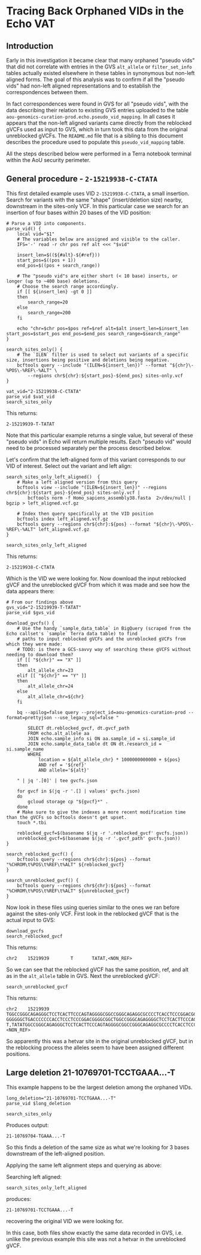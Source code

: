 # Tracing Back Orphaned VIDs in the Echo VAT

## Introduction

Early in this investigation it became clear that many orphaned "pseudo vids" that did not correlate with entries in the
GVS `alt_allele` or `filter_set_info` tables actually existed elsewhere in these tables in synonymous but non-left
aligned forms. The goal of this analysis was to confirm if all the "pseudo vids" had non-left aligned representations
and to establish the correspondences between them.

In fact correspondences were found in GVS for all "pseudo vids", with the data describing their relation to existing GVS
entries uploaded to the table `aou-genomics-curation-prod.echo.pseudo_vid_mapping`. In all cases it appears that the
non-left aligned variants came directly from the reblocked gVCFs used as input to GVS, which in turn took this data from
the original unreblocked gVCFs. The `README.md` file that is a sibling to this document describes the procedure used to
populate this `pseudo_vid_mapping` table.

All the steps described below were performed in a Terra notebook terminal within the AoU security perimeter.

## General procedure - `2-15219938-C-CTATA`

This first detailed example uses VID `2-15219938-C-CTATA`, a small insertion. Search for variants with the same "shape"
(insert/deletion size) nearby, downstream in the sites-only VCF. In this particular case we search for an insertion of
four bases within 20 bases of the VID position:

```shell
# Parse a VID into components.
parse_vid() {
    local vid="$1"
    # The variables below are assigned and visible to the caller.
    IFS='-' read -r chr pos ref alt <<< "$vid"

    insert_len=$((${#alt}-${#ref}))
    start_pos=$((pos + 1))
    end_pos=$((pos + search_range))

    # The "pseudo vid"s are either short (< 10 base) inserts, or longer (up to ~400 base) deletions.
    # Choose the search range accordingly.
    if [[ ${insert_len} -gt 0 ]]
    then
        search_range=20
    else
        search_range=200
    fi

    echo "chr=$chr pos=$pos ref=$ref alt=$alt insert_len=$insert_len start_pos=$start_pos end_pos=$end_pos search_range=$search_range"
}

search_sites_only() {
    # The `ILEN` filter is used to select out variants of a specific size, insertions being positive and deletions being negative.
    bcftools query --include "(ILEN=${insert_len})" --format "${chr}\-%POS\-%REF\-%ALT" \
        --regions chr${chr}:${start_pos}-${end_pos} sites-only.vcf
}

vat_vid="2-15219938-C-CTATA"
parse_vid $vat_vid
search_sites_only
```

This returns:
```
2-15219939-T-TATAT
```

Note that this particular example returns a single value, but several of these "pseudo vids" in Echo will return
multiple results. Each "pseudo vid" would need to be processed separately per the process described below.

Let's confirm that the left-aligned form of this variant corresponds to our VID of interest. Select out the variant
and left align:

```shell
search_sites_only_left_aligned()  {
    # Make a left aligned version from this query
    bcftools view --include "(ILEN=${insert_len})" --regions chr${chr}:${start_pos}-${end_pos} sites-only.vcf |
        bcftools norm -f Homo_sapiens_assembly38.fasta  2>/dev/null | bgzip > left_aligned.vcf.gz

    # Index then query specifically at the VID position
    bcftools index left_aligned.vcf.gz
    bcftools query --regions chr${chr}:${pos} --format "${chr}\-%POS\-%REF\-%ALT" left_aligned.vcf.gz
}

search_sites_only_left_aligned
```

This returns:
```
2-15219938-C-CTATA
```

Which is the VID we were looking for. Now download the input reblocked gVCF and the unreblocked gVCF from which it was made
and see how the data appears there:

```shell
# From our findings above
gvs_vid="2-15219939-T-TATAT"
parse_vid $gvs_vid

download_gvcfs() {
    # Use the handy `sample_data_table` in BigQuery (scraped from the Echo callset's `sample` Terra data table) to find
    # paths to input reblocked gVCFs and the unreblocked gVCFs from which they were made:
    # TODO: is there a GCS-savvy way of searching these gVCFS without needing to download them?
    if [[ "${chr}" == "X" ]]
    then
        alt_allele_chr=23
    elif [[ "${chr}" == "Y" ]]
    then
        alt_allele_chr=24
    else
        alt_allele_chr=${chr}
    fi

    bq --apilog=false query --project_id=aou-genomics-curation-prod --format=prettyjson --use_legacy_sql=false "

        SELECT dt.reblocked_gvcf, dt.gvcf_path
        FROM echo.alt_allele aa
        JOIN echo.sample_info si ON aa.sample_id = si.sample_id
        JOIN echo.sample_data_table dt ON dt.research_id = si.sample_name
        WHERE
            location = ${alt_allele_chr} * 1000000000000 + ${pos}
            AND ref = '${ref}'
            AND allele='${alt}'

    " | jq '.[0]' | tee gvcfs.json

    for gvcf in $(jq -r '.[] | values' gvcfs.json)
    do
        gcloud storage cp "${gvcf}*" .
    done
    # Make sure to give the indexes a more recent modification time than the gVCFs so bcftools doesn't get upset.
    touch *.tbi

    reblocked_gvcf=$(basename $(jq -r '.reblocked_gvcf' gvcfs.json))
    unreblocked_gvcf=$(basename $(jq -r '.gvcf_path' gvcfs.json))
}

search_reblocked_gvcf() {
    bcftools query --regions chr${chr}:${pos} --format "%CHROM\t%POS\t%REF\t%ALT" ${reblocked_gvcf}
}

search_unreblocked_gvcf() {
    bcftools query --regions chr${chr}:${pos} --format "%CHROM\t%POS\t%REF\t%ALT" ${unreblocked_gvcf}
}

```

Now look in these files using queries similar to the ones we ran before against the sites-only VCF. First look in the
reblocked gVCF that is the actual input to GVS:

```shell
download_gvcfs
search_reblocked_gvcf
```

This returns:
```
chr2    15219939        T       TATAT,<NON_REF>
```

So we can see that the reblocked gVCF has the same position, ref, and alt as in the `alt_allele` table in GVS. Next the
unreblocked gVCF:

```shell
search_unreblocked_gvcf
```

This returns:

```
chr2    15219939        TGGCCGGGCAGAGGGCTCCTCACTTCCCAGTAGGGGCGGCCGGGCAGAGGCGCCCCTCACCTCCCGGACGGGGCGGCTGGCCAGGCGGGGGGCTGATCCCCCCACCTCCCTCCCGGACGGGGCGGCTGGCCGGGCGGGGGGCTGACCCCCCCCACCTCCCTCCTGGACGGGGCGGCTGGCCGGGCGGGGGGCTGACCCCCCCACCTCCCTCCCGGACGGGGCGGCTGGCCGGGC GGGGGGCTGACCCCCCCACCTCCCTCCCGGACGGGGCGGCTGGCCGGGCAGAGGGGCTCCTCACTTCCCAGTAGGGGCGGCCGGGCAGAGGCGCCCCTCACCTCCCGGACGGGGCGGCTATAT     T,TATATGGCCGGGCAGAGGGCTCCTCACTTCCCAGTAGGGGCGGCCGGGCAGAGGCGCCCCTCACCTCCCGGACGGGGCGGCTGGCCAGGCGGGGGGCTGATCCCCCCACCTCCCTCCCGGACGGGGCGGCTGGCCGGGCGGGGGGCTGACCCCCCCCACCTCCCTCCTGGACGGGGCGGCTGGCCGGGCGGGGGGCTGACCCCCCCACCTCCCTCCCGGACGGGGCGGCTGGCCGGGCGGGGGGCTGACCCCCCCACCTCCCTCCCGGACGGGGCGGCTGGCCGGGCAGAGGGGCTCCTCACTTCCCAGTAGGGGCGGCCGGGCAGAGGCGCCCCTCACCTCCCGGACGGGGCGGCTATAT,<NON_REF>
```

So apparently this was a hetvar site in the original unreblocked gVCF, but in the reblocking process the alleles seem to have been assigned different positions.

## Large deletion 21-10769701-TCCTGAAA...-T

This example happens to be the largest deletion among the orphaned VIDs.

```shell
long_deletion="21-10769701-TCCTGAAA...-T"
parse_vid $long_deletion

search_sites_only
```

Produces output:
```
21-10769704-TGAAA...-T
```

So this finds a deletion of the same size as what we're looking for 3 bases downstream of the left-aligned position.

Applying the same left alignment steps and querying as above:

Searching left aligned:

```shell
search_sites_only_left_aligned
```

produces:

```
21-10769701-TCCTGAAA...-T
```

recovering the original VID we were looking for.

In this case, both files show exactly the same data recorded in GVS, i.e. unlike the previous example this site was not
a hetvar in the unreblocked gVCF.
